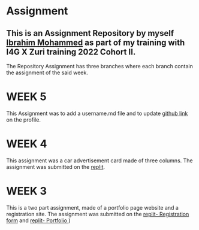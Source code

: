 
# Assignment 

## This is an Assignment Repository by myself [Ibrahim Mohammed](www.github.com/Bandastic018) as part of my training with I4G X Zuri training 2022 Cohort II.

The Repository Assignment has three branches where each branch contain the assignment of the said week.


# WEEK 5

This Assignment was to add a username.md file and to update [github link](https://drive.google.com/file/d/1UqTblndQlM2XSGdnl5BCDI-xSuU-6xvM/view?usp=share_link) on the profile.




# WEEK 4

This assignment was a car advertisement card made of three columns. The assignment was submitted on the [replit](https://replit.com/@Bandastic/CSS-FLEXGRID-design#index.html).



# WEEK 3
This is a two part assignment, made of a portfolio page website and a registration site. The assignment was submitted on the [replit- Registration form](https://replit.com/@Bandastic/Project2#Registration.html) and [replit- Portfolio ](https://replit.com/@Bandastic/My-Portfolio#index.html ))


